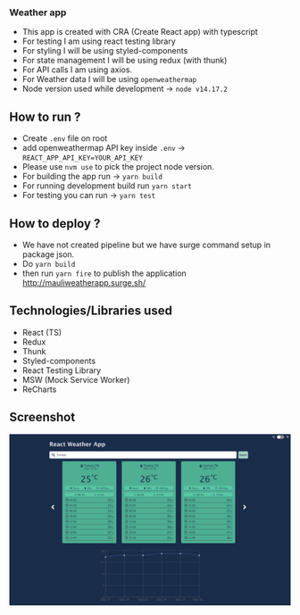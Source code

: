 ### Weather app

- This app is created with CRA (Create React app) with typescript
- For testing I am using react testing library
- For styling I will be using styled-components
- For state management I will be using redux (with thunk)
- For API calls I am using axios.
- For Weather data I will be using `openweathermap`
- Node version used while development -> `node v14.17.2`

## How to run ?

- Create `.env` file on root
- add openweathermap API key inside `.env` -> `REACT_APP_API_KEY=YOUR_API_KEY`
- Please use `nvm use` to pick the project node version.
- For building the app run -> `yarn build`
- For running development build run `yarn start`
- For testing you can run -> `yarn test`

## How to deploy ?

- We have not created pipeline but we have surge command setup in package json.
- Do `yarn build`
- then run `yarn fire` to publish the application http://mauliweatherapp.surge.sh/

## Technologies/Libraries used

- React (TS)
- Redux
- Thunk
- Styled-components
- React Testing Library
- MSW (Mock Service Worker)
- ReCharts

## Screenshot

![MauliWeatherApp](https://github.com/Bhalani-Mauli/react-weather-forecast/blob/main/public/MauliWeatherAppScreenshot.png)
